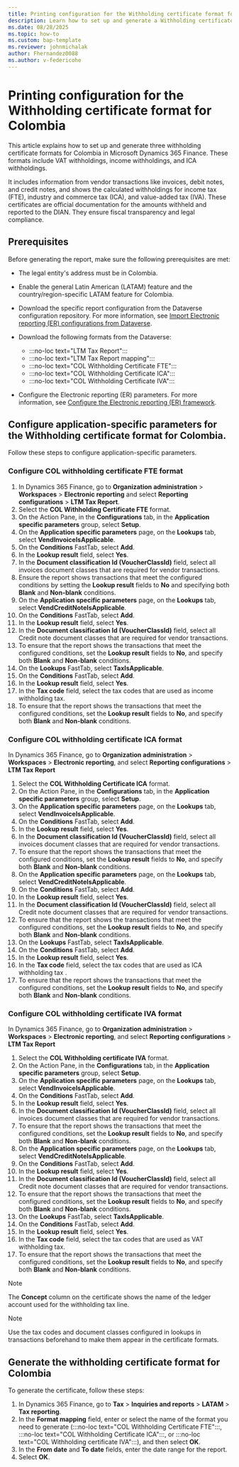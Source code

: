 ```yaml
---
title: Printing configuration for the Withholding certificate format for Colombia
description: Learn how to set up and generate a Withholding certificate format for Colombia.
ms.date: 08/28/2025
ms.topic: how-to
ms.custom: bap-template
ms.reviewer: johnmichalak
author: Fhernandez0088
ms.author: v-federicohe
---
```


# Printing configuration for the Withholding certificate format for Colombia

This article explains how to set up and generate three withholding certificate formats for Colombia in Microsoft Dynamics 365 Finance. These formats include VAT withholdings, income withholdings, and ICA withholdings.

It includes information from vendor transactions like invoices, debit notes, and credit notes, and shows the calculated withholdings for income tax (FTE), industry and commerce tax (ICA), and value-added tax (IVA). These certificates are official documentation for the amounts withheld and reported to the DIAN. They ensure fiscal transparency and legal compliance.

## Prerequisites

Before generating the report, make sure the following prerequisites are met:

- The legal entity's address must be in Colombia.
- Enable the general Latin American (LATAM) feature and the country/region-specific LATAM feature for Colombia.
- Download the specific report configuration from the Dataverse configuration repository. For more information, see [Import Electronic reporting (ER) configurations from Dataverse](../global/workspace/gsw-import-er-config-dataverse.md).

- Download the following formats from the Dataverse:
    - :::no-loc text="LTM Tax Report":::
    - :::no-loc text="LTM Tax Report mapping":::
    - :::no-loc text="COL Withholding Certificate FTE":::
    - :::no-loc text="COL Withholding Certificate ICA":::
    - :::no-loc text="COL Withholding Certificate IVA":::
   
- Configure the Electronic reporting (ER) parameters. For more information, see [Configure the Electronic reporting (ER) framework](../../../fin-ops-core/dev-itpro/analytics/electronic-reporting-er-configure-parameters.md).

## Configure application-specific parameters for the Withholding certificate format for Colombia.
Follow these steps to configure application-specific parameters.

### Configure COL withholding certificate FTE format

1. In Dynamics 365 Finance, go to **Organization administration** > **Workspaces** > **Electronic reporting** and select **Reporting configurations** > **LTM Tax Report**.
1. Select the **COL Withholding Certificate FTE** format.
1. On the Action Pane, in the **Configurations** tab, in the **Application specific parameters** group, select **Setup**.
1. On the **Application specific parameters** page, on the **Lookups** tab, select **VendInvoiceIsApplicable**.
1. On the **Conditions** FastTab, select **Add**.
1. In the **Lookup result** field, select **Yes**.
1. In the **Document classification Id (VoucherClassId)** field, select all invoices document classes that are required for vendor transactions.
1. Ensure the report shows transactions that meet the configured conditions by setting the **Lookup result** fields to **No** and specifying both **Blank** and **Non-blank** conditions.
 1. On the **Application specific parameters** page, on the **Lookups** tab, select **VendCreditNoteIsApplicable**.
1. On the **Conditions** FastTab, select **Add**.
1. In the **Lookup result** field, select **Yes**.
1. In the **Document classification Id (VoucherClassId)** field, select all Credit note document classes that are required for vendor transactions.
1. To ensure that the report shows the transactions that meet the configured conditions, set the **Lookup result** fields to **No**, and specify both **Blank** and **Non-blank** conditions.
1. On the **Lookups** FastTab, select **TaxIsApplicable**.
1. On the **Conditions** FastTab, select **Add**.
1. In the **Lookup result** field, select **Yes**.
1. In the **Tax code** field, select the tax codes that are used as income withholding tax.
1. To ensure that the report shows the transactions that meet the configured conditions, set the **Lookup result** fields to **No**, and specify both **Blank** and **Non-blank** conditions.

### Configure COL withholding certificate ICA format

In Dynamics 365 Finance, go to **Organization administration** \> **Workspaces** \> **Electronic reporting**, and select **Reporting configurations** \> **LTM Tax Report** 
1. Select the **COL Withholding Certificate ICA** format.
1. On the Action Pane, in the **Configurations** tab, in the **Application specific parameters** group, select **Setup**.
1. On the **Application specific parameters** page, on the **Lookups** tab, select **VendInvoiceIsApplicable**.
1. On the **Conditions** FastTab, select **Add**.
1. In the **Lookup result** field, select **Yes**.
1. In the **Document classification Id (VoucherClassId)** field, select all invoices document classes that are required for vendor transactions.
1. To ensure that the report shows the transactions that meet the configured conditions, set the **Lookup result** fields to **No**, and specify both **Blank** and **Non-blank** conditions.
 1. On the **Application specific parameters** page, on the **Lookups** tab, select **VendCreditNoteIsApplicable**.
1. On the **Conditions** FastTab, select **Add**.
1. In the **Lookup result** field, select **Yes**.
1. In the **Document classification Id (VoucherClassId)** field, select all Credit note document classes that are required for vendor transactions.
1. To ensure that the report shows the transactions that meet the configured conditions, set the **Lookup result** fields to **No**, and specify both **Blank** and **Non-blank** conditions.
1. On the **Lookups** FastTab, select **TaxIsApplicable**.
1. On the **Conditions** FastTab, select **Add**.
1. In the **Lookup result** field, select **Yes**.
1. In the **Tax code** field, select the tax codes that are used as ICA withholding tax .
1. To ensure that the report shows the transactions that meet the configured conditions, set the **Lookup result** fields to **No**, and specify both **Blank** and **Non-blank** conditions.

### Configure COL withholding certificate IVA format

In Dynamics 365 Finance, go to **Organization administration** \> **Workspaces** \> **Electronic reporting**, and select **Reporting configurations** \> **LTM Tax Report** 
1. Select the **COL Withholding certificate IVA** format.
1. On the Action Pane, in the **Configurations** tab, in the **Application specific parameters** group, select **Setup**.
1. On the **Application specific parameters** page, on the **Lookups** tab, select **VendInvoiceIsApplicable**.
1. On the **Conditions** FastTab, select **Add**.
1. In the **Lookup result** field, select **Yes**.
1. In the **Document classification Id (VoucherClassId)** field, select all invoices document classes that are required for vendor transactions.
1. To ensure that the report shows the transactions that meet the configured conditions, set the **Lookup result** fields to **No**, and specify both **Blank** and **Non-blank** conditions.
 1. On the **Application specific parameters** page, on the **Lookups** tab, select **VendCreditNoteIsApplicable**.
1. On the **Conditions** FastTab, select **Add**.
1. In the **Lookup result** field, select **Yes**.
1. In the **Document classification Id (VoucherClassId)** field, select all Credit note document classes that are required for vendor transactions.
1. To ensure that the report shows the transactions that meet the configured conditions, set the **Lookup result** fields to **No**, and specify both **Blank** and **Non-blank** conditions.
1. On the **Lookups** FastTab, select **TaxIsApplicable**.
1. On the **Conditions** FastTab, select **Add**.
1. In the **Lookup result** field, select **Yes**.
1. In the **Tax code** field, select the tax codes that are used as VAT withholding tax.
1. To ensure that the report shows the transactions that meet the configured conditions, set the **Lookup result** fields to **No**, and specify both **Blank** and **Non-blank** conditions.

> [!NOTE]
> The **Concept** column on the certificate shows the name of the ledger account used for the withholding tax line.

> [!NOTE]
> Use the tax codes and document classes configured in lookups in transactions beforehand to make them appear in the certificate formats.

## Generate the withholding certificate format for Colombia

To generate the certificate, follow these steps:

1. In Dynamics 365 Finance, go to **Tax** > **Inquiries and reports** > **LATAM** > **Tax reporting**.
1. In the **Format mapping** field, enter or select the name of the format you need to generate (:::no-loc text="COL Withholding Certificate FTE":::, :::no-loc text="COL Withholding Certificate ICA":::, or :::no-loc text="COL Withholding certificate IVA":::), and then select **OK**.
1. In the **From date** and **To date** fields, enter the date range for the report.
1. Select **OK**.
